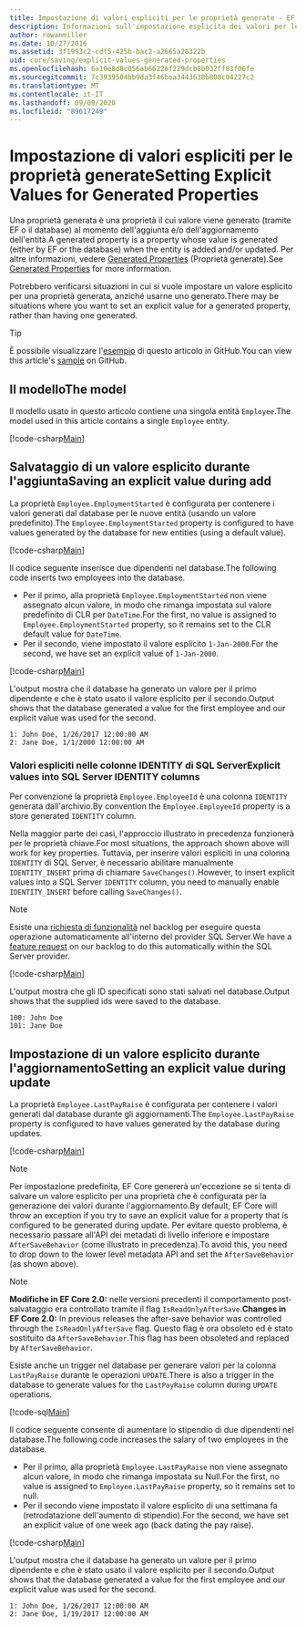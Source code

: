 ```yaml
---
title: Impostazione di valori espliciti per le proprietà generate - EF Core
description: Informazioni sull'impostazione esplicita dei valori per le proprietà configurate come generate con Entity Framework Core
author: rowanmiller
ms.date: 10/27/2016
ms.assetid: 3f1993c2-cdf5-425b-bac2-a2665a20322b
uid: core/saving/explicit-values-generated-properties
ms.openlocfilehash: 6a10e8d8c056ab66226f229dcb8b032ff83f06fe
ms.sourcegitcommit: 7c3939504bb9da3f46bea3443638b808c04227c2
ms.translationtype: MT
ms.contentlocale: it-IT
ms.lasthandoff: 09/09/2020
ms.locfileid: "89617249"
---
```

# <a name="setting-explicit-values-for-generated-properties"></a><span data-ttu-id="b314b-103">Impostazione di valori espliciti per le proprietà generate</span><span class="sxs-lookup"><span data-stu-id="b314b-103">Setting Explicit Values for Generated Properties</span></span>

<span data-ttu-id="b314b-104">Una proprietà generata è una proprietà il cui valore viene generato (tramite EF o il database) al momento dell'aggiunta e/o dell'aggiornamento dell'entità.</span><span class="sxs-lookup"><span data-stu-id="b314b-104">A generated property is a property whose value is generated (either by EF or the database) when the entity is added and/or updated.</span></span> <span data-ttu-id="b314b-105">Per altre informazioni, vedere [Generated Properties](xref:core/modeling/generated-properties) (Proprietà generate).</span><span class="sxs-lookup"><span data-stu-id="b314b-105">See [Generated Properties](xref:core/modeling/generated-properties) for more information.</span></span>

<span data-ttu-id="b314b-106">Potrebbero verificarsi situazioni in cui si vuole impostare un valore esplicito per una proprietà generata, anziché usarne uno generato.</span><span class="sxs-lookup"><span data-stu-id="b314b-106">There may be situations where you want to set an explicit value for a generated property, rather than having one generated.</span></span>

> [!TIP]  
> <span data-ttu-id="b314b-107">È possibile visualizzare l'[esempio](https://github.com/dotnet/EntityFramework.Docs/tree/master/samples/core/Saving/ExplicitValuesGenerateProperties/) di questo articolo in GitHub.</span><span class="sxs-lookup"><span data-stu-id="b314b-107">You can view this article's [sample](https://github.com/dotnet/EntityFramework.Docs/tree/master/samples/core/Saving/ExplicitValuesGenerateProperties/) on GitHub.</span></span>

## <a name="the-model"></a><span data-ttu-id="b314b-108">Il modello</span><span class="sxs-lookup"><span data-stu-id="b314b-108">The model</span></span>

<span data-ttu-id="b314b-109">Il modello usato in questo articolo contiene una singola entità `Employee`.</span><span class="sxs-lookup"><span data-stu-id="b314b-109">The model used in this article contains a single `Employee` entity.</span></span>

[!code-csharp[Main](../../../samples/core/Saving/ExplicitValuesGenerateProperties/Employee.cs#Sample)]

## <a name="saving-an-explicit-value-during-add"></a><span data-ttu-id="b314b-110">Salvataggio di un valore esplicito durante l'aggiunta</span><span class="sxs-lookup"><span data-stu-id="b314b-110">Saving an explicit value during add</span></span>

<span data-ttu-id="b314b-111">La proprietà `Employee.EmploymentStarted` è configurata per contenere i valori generati dal database per le nuove entità (usando un valore predefinito).</span><span class="sxs-lookup"><span data-stu-id="b314b-111">The `Employee.EmploymentStarted` property is configured to have values generated by the database for new entities (using a default value).</span></span>

[!code-csharp[Main](../../../samples/core/Saving/ExplicitValuesGenerateProperties/EmployeeContext.cs#EmploymentStarted)]

<span data-ttu-id="b314b-112">Il codice seguente inserisce due dipendenti nel database.</span><span class="sxs-lookup"><span data-stu-id="b314b-112">The following code inserts two employees into the database.</span></span>

* <span data-ttu-id="b314b-113">Per il primo, alla proprietà `Employee.EmploymentStarted` non viene assegnato alcun valore, in modo che rimanga impostata sul valore predefinito di CLR per `DateTime`.</span><span class="sxs-lookup"><span data-stu-id="b314b-113">For the first, no value is assigned to `Employee.EmploymentStarted` property, so it remains set to the CLR default value for `DateTime`.</span></span>
* <span data-ttu-id="b314b-114">Per il secondo, viene impostato il valore esplicito `1-Jan-2000`.</span><span class="sxs-lookup"><span data-stu-id="b314b-114">For the second, we have set an explicit value of `1-Jan-2000`.</span></span>

[!code-csharp[Main](../../../samples/core/Saving/ExplicitValuesGenerateProperties/Sample.cs#EmploymentStarted)]

<span data-ttu-id="b314b-115">L'output mostra che il database ha generato un valore per il primo dipendente e che è stato usato il valore esplicito per il secondo.</span><span class="sxs-lookup"><span data-stu-id="b314b-115">Output shows that the database generated a value for the first employee and our explicit value was used for the second.</span></span>

``` Console
1: John Doe, 1/26/2017 12:00:00 AM
2: Jane Doe, 1/1/2000 12:00:00 AM
```

### <a name="explicit-values-into-sql-server-identity-columns"></a><span data-ttu-id="b314b-116">Valori espliciti nelle colonne IDENTITY di SQL Server</span><span class="sxs-lookup"><span data-stu-id="b314b-116">Explicit values into SQL Server IDENTITY columns</span></span>

<span data-ttu-id="b314b-117">Per convenzione la proprietà `Employee.EmployeeId` è una colonna `IDENTITY` generata dall'archivio.</span><span class="sxs-lookup"><span data-stu-id="b314b-117">By convention the `Employee.EmployeeId` property is a store generated `IDENTITY` column.</span></span>

<span data-ttu-id="b314b-118">Nella maggior parte dei casi, l'approccio illustrato in precedenza funzionerà per le proprietà chiave.</span><span class="sxs-lookup"><span data-stu-id="b314b-118">For most situations, the approach shown above will work for key properties.</span></span> <span data-ttu-id="b314b-119">Tuttavia, per inserire valori espliciti in una colonna `IDENTITY` di SQL Server, è necessario abilitare manualmente `IDENTITY_INSERT` prima di chiamare `SaveChanges()`.</span><span class="sxs-lookup"><span data-stu-id="b314b-119">However, to insert explicit values into a SQL Server `IDENTITY` column, you need to manually enable `IDENTITY_INSERT` before calling `SaveChanges()`.</span></span>

> [!NOTE]  
> <span data-ttu-id="b314b-120">Esiste una [richiesta di funzionalità](https://github.com/aspnet/EntityFramework/issues/703) nel backlog per eseguire questa operazione automaticamente all'interno del provider SQL Server.</span><span class="sxs-lookup"><span data-stu-id="b314b-120">We have a [feature request](https://github.com/aspnet/EntityFramework/issues/703) on our backlog to do this automatically within the SQL Server provider.</span></span>

[!code-csharp[Main](../../../samples/core/Saving/ExplicitValuesGenerateProperties/Sample.cs#EmployeeId)]

<span data-ttu-id="b314b-121">L'output mostra che gli ID specificati sono stati salvati nel database.</span><span class="sxs-lookup"><span data-stu-id="b314b-121">Output shows that the supplied ids were saved to the database.</span></span>

``` Console
100: John Doe
101: Jane Doe
```

## <a name="setting-an-explicit-value-during-update"></a><span data-ttu-id="b314b-122">Impostazione di un valore esplicito durante l'aggiornamento</span><span class="sxs-lookup"><span data-stu-id="b314b-122">Setting an explicit value during update</span></span>

<span data-ttu-id="b314b-123">La proprietà `Employee.LastPayRaise` è configurata per contenere i valori generati dal database durante gli aggiornamenti.</span><span class="sxs-lookup"><span data-stu-id="b314b-123">The `Employee.LastPayRaise` property is configured to have values generated by the database during updates.</span></span>

[!code-csharp[Main](../../../samples/core/Saving/ExplicitValuesGenerateProperties/EmployeeContext.cs#LastPayRaise)]

> [!NOTE]  
> <span data-ttu-id="b314b-124">Per impostazione predefinita, EF Core genererà un'eccezione se si tenta di salvare un valore esplicito per una proprietà che è configurata per la generazione dei valori durante l'aggiornamento.</span><span class="sxs-lookup"><span data-stu-id="b314b-124">By default, EF Core will throw an exception if you try to save an explicit value for a property that is configured to be generated during update.</span></span> <span data-ttu-id="b314b-125">Per evitare questo problema, è necessario passare all'API dei metadati di livello inferiore e impostare `AfterSaveBehavior` (come illustrato in precedenza).</span><span class="sxs-lookup"><span data-stu-id="b314b-125">To avoid this, you need to drop down to the lower level metadata API and set the `AfterSaveBehavior` (as shown above).</span></span>

> [!NOTE]  
> <span data-ttu-id="b314b-126">**Modifiche in EF Core 2.0:** nelle versioni precedenti il comportamento post-salvataggio era controllato tramite il flag `IsReadOnlyAfterSave`.</span><span class="sxs-lookup"><span data-stu-id="b314b-126">**Changes in EF Core 2.0:** In previous releases the after-save behavior was controlled through the `IsReadOnlyAfterSave` flag.</span></span> <span data-ttu-id="b314b-127">Questo flag è ora obsoleto ed è stato sostituito da `AfterSaveBehavior`.</span><span class="sxs-lookup"><span data-stu-id="b314b-127">This flag has been obsoleted and replaced by `AfterSaveBehavior`.</span></span>

<span data-ttu-id="b314b-128">Esiste anche un trigger nel database per generare valori per la colonna `LastPayRaise` durante le operazioni `UPDATE`.</span><span class="sxs-lookup"><span data-stu-id="b314b-128">There is also a trigger in the database to generate values for the `LastPayRaise` column during `UPDATE` operations.</span></span>

[!code-sql[Main](../../../samples/core/Saving/ExplicitValuesGenerateProperties/employee_UPDATE.sql)]

<span data-ttu-id="b314b-129">Il codice seguente consente di aumentare lo stipendio di due dipendenti nel database.</span><span class="sxs-lookup"><span data-stu-id="b314b-129">The following code increases the salary of two employees in the database.</span></span>

* <span data-ttu-id="b314b-130">Per il primo, alla proprietà `Employee.LastPayRaise` non viene assegnato alcun valore, in modo che rimanga impostata su Null.</span><span class="sxs-lookup"><span data-stu-id="b314b-130">For the first, no value is assigned to `Employee.LastPayRaise` property, so it remains set to null.</span></span>
* <span data-ttu-id="b314b-131">Per il secondo viene impostato il valore esplicito di una settimana fa (retrodatazione dell'aumento di stipendio).</span><span class="sxs-lookup"><span data-stu-id="b314b-131">For the second, we have set an explicit value of one week ago (back dating the pay raise).</span></span>

[!code-csharp[Main](../../../samples/core/Saving/ExplicitValuesGenerateProperties/Sample.cs#LastPayRaise)]

<span data-ttu-id="b314b-132">L'output mostra che il database ha generato un valore per il primo dipendente e che è stato usato il valore esplicito per il secondo.</span><span class="sxs-lookup"><span data-stu-id="b314b-132">Output shows that the database generated a value for the first employee and our explicit value was used for the second.</span></span>

``` Console
1: John Doe, 1/26/2017 12:00:00 AM
2: Jane Doe, 1/19/2017 12:00:00 AM
```
